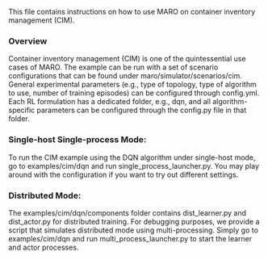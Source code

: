 This file contains instructions on how to use MARO on container inventory management (CIM).

### Overview
Container inventory management (CIM) is one of the quintessential use cases of MARO. The example can be run with a set of scenario 
configurations that can be found under maro/simulator/scenarios/cim. General experimental parameters (e.g., type of 
topology, type of algorithm to use, number of training episodes) can be configured through config.yml. Each RL 
formulation has a dedicated folder, e.g., dqn, and all algorithm-specific parameters can be configured through
the config.py file in that folder.   

### Single-host Single-process Mode:
To run the CIM example using the DQN algorithm under single-host mode, go to examples/cim/dqn and run 
single_process_launcher.py. You may play around with the configuration if you want to try out different
settings. 

### Distributed Mode:
The examples/cim/dqn/components folder contains dist_learner.py and dist_actor.py for distributed
training. For debugging purposes, we provide a script that simulates distributed mode using multi-processing.
Simply go to examples/cim/dqn and run multi_process_launcher.py to start the learner and actor processes.     